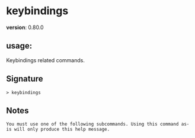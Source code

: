 # keybindings

**version**: 0.80.0

## **usage**:

Keybindings related commands.

## Signature

`> keybindings `

## Notes

```text
You must use one of the following subcommands. Using this command as-is will only produce this help message.
```
